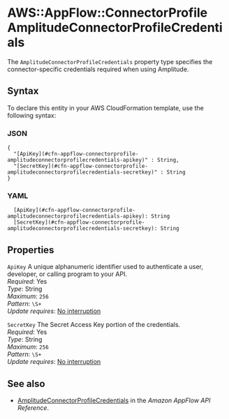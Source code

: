 # AWS::AppFlow::ConnectorProfile AmplitudeConnectorProfileCredentials<a name="aws-properties-appflow-connectorprofile-amplitudeconnectorprofilecredentials"></a>

 The `AmplitudeConnectorProfileCredentials` property type specifies the connector\-specific credentials required when using Amplitude\. 

## Syntax<a name="aws-properties-appflow-connectorprofile-amplitudeconnectorprofilecredentials-syntax"></a>

To declare this entity in your AWS CloudFormation template, use the following syntax:

### JSON<a name="aws-properties-appflow-connectorprofile-amplitudeconnectorprofilecredentials-syntax.json"></a>

```
{
  "[ApiKey](#cfn-appflow-connectorprofile-amplitudeconnectorprofilecredentials-apikey)" : String,
  "[SecretKey](#cfn-appflow-connectorprofile-amplitudeconnectorprofilecredentials-secretkey)" : String
}
```

### YAML<a name="aws-properties-appflow-connectorprofile-amplitudeconnectorprofilecredentials-syntax.yaml"></a>

```
  [ApiKey](#cfn-appflow-connectorprofile-amplitudeconnectorprofilecredentials-apikey): String
  [SecretKey](#cfn-appflow-connectorprofile-amplitudeconnectorprofilecredentials-secretkey): String
```

## Properties<a name="aws-properties-appflow-connectorprofile-amplitudeconnectorprofilecredentials-properties"></a>

`ApiKey`  <a name="cfn-appflow-connectorprofile-amplitudeconnectorprofilecredentials-apikey"></a>
 A unique alphanumeric identifier used to authenticate a user, developer, or calling program to your API\.   
*Required*: Yes  
*Type*: String  
*Maximum*: `256`  
*Pattern*: `\S+`  
*Update requires*: [No interruption](https://docs.aws.amazon.com/AWSCloudFormation/latest/UserGuide/using-cfn-updating-stacks-update-behaviors.html#update-no-interrupt)

`SecretKey`  <a name="cfn-appflow-connectorprofile-amplitudeconnectorprofilecredentials-secretkey"></a>
 The Secret Access Key portion of the credentials\.   
*Required*: Yes  
*Type*: String  
*Maximum*: `256`  
*Pattern*: `\S+`  
*Update requires*: [No interruption](https://docs.aws.amazon.com/AWSCloudFormation/latest/UserGuide/using-cfn-updating-stacks-update-behaviors.html#update-no-interrupt)

## See also<a name="aws-properties-appflow-connectorprofile-amplitudeconnectorprofilecredentials--seealso"></a>
+ [AmplitudeConnectorProfileCredentials](https://docs.aws.amazon.com/appflow/1.0/APIReference/API_AmplitudeConnectorProfileCredentials.html) in the *Amazon AppFlow API Reference*\.

